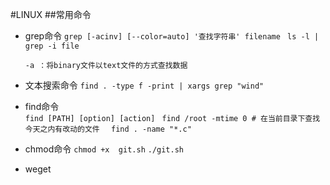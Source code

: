 #LINUX
##常用命令
* grep命令
	`grep [-acinv] [--color=auto] '查找字符串' filename `  `ls -l | grep -i file `
	```
	-a ：将binary文件以text文件的方式查找数据 
	```
* 文本搜索命令
	`find . -type f -print | xargs grep "wind"`

* find命令	
	`find [PATH] [option] [action] `   `find /root -mtime 0 # 在当前目录下查找今天之内有改动的文件  `
	`find . -name "*.c"`
* chmod命令
	`chmod +x  git.sh`   `./git.sh`	
* weget 